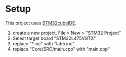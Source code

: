 # Setup
This project uses [STM32cubeIDE](https://www.st.com/en/development-tools/stm32cubeide.html). 

1. create a new project, File > New > "STM32 Project"
2. Select target board "STM32L475VGTX"
3. replace "\*.ioc" with "lab5.ioc"
4. replace "Core/SRC/main.cpp" with "main.cpp"
